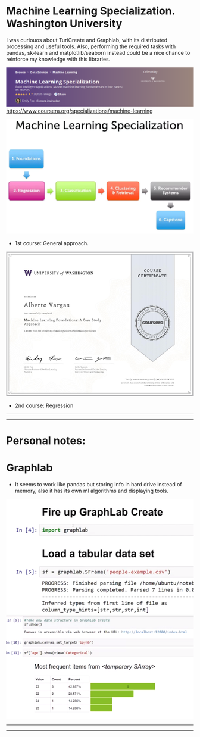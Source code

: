 # Machine Learning Specialization. Washington University

I was curiouos about TuriCreate and Graphlab, with its distributed processing and useful tools. Also, performing the required tasks with pandas, sk-learn and matplotlib/seaborn instead could be a nice chance to reinforce my knowledge with this libraries. 


![alt](pics/intro.png)
https://www.coursera.org/specializations/machine-learning

![alt](pics/overview.png)

- 1st course: General approach.

![alt](pics/course1.png)

- 2nd course: Regression


-----------------------
-----------------------

# **Personal notes:**



# Graphlab

- It seems to work like pandas but storing info in hard drive instead of memory, also it has its own ml algorithms and displaying tools.


![alt](pics/graphlab.png " ")
![alt](pics/graphlab2.png " ")


----------------------
-------------------------